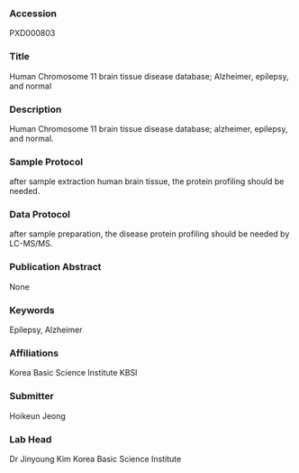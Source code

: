 ### Accession
PXD000803

### Title
Human Chromosome 11 brain tissue disease database; Alzheimer, epilepsy, and normal

### Description
Human Chromosome 11 brain tissue disease database; alzheimer, epilepsy, and normal.

### Sample Protocol
after sample extraction human brain tissue, the protein profiling should be needed.

### Data Protocol
after sample preparation, the disease protein profiling should be needed by LC-MS/MS.

### Publication Abstract
None

### Keywords
Epilepsy, Alzheimer

### Affiliations
Korea Basic Science Institute
KBSI

### Submitter
Hoikeun Jeong

### Lab Head
Dr Jinyoung Kim
Korea Basic Science Institute



